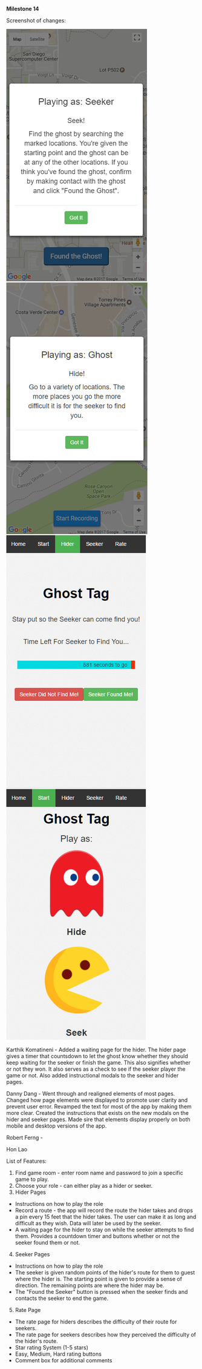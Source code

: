 **Milestone 14**


Screenshot of changes:

![](/images/modalSeeker.png)
![](/images/modalRecord.png)
![](/images/waitTimer.png)
![](/images/selectFits.png)

Karthik Komatineni - Added a waiting page for the hider. The hider page gives a timer that countsdown to let the ghost know whether they should keep waiting for the seeker or finish the game. This also signifies whether or not they won. It also serves as a check to see if the seeker player the game or not. Also added instructional modals to the seeker and hider pages. 

Danny Dang - Went through and realigned elements of most pages. Changed how page elements were displayed to promote user clarity and prevent user error. Revamped the text for most of the app by making them more clear. Created the instructions that exists on the new modals on the hider and seeker pages. Made sire that elements display properly on both mobile and desktop versions of the app. 

Robert Ferng -

Hon Lao


List of Features:
1. Find game room - enter room name and password to join a specific game to play.
2. Choose your role - can either play as a hider or seeker.
3. Hider Pages
  * Instructions on how to play the role
  * Record a route - the app will record the route the hider takes and drops a pin every 15 feet that the hider takes. The user can make it as long and difficult as they wish. Data will later be used by the seeker.
  * A waiting page for the hider to stay on while the seeker attempts to find them. Provides a countdown timer and buttons whether or not the seeker found them or not.
4. Seeker Pages
  * Instructions on how to play the role
  * The seeker is given random points of the hider's route for them to guest where the hider is. The starting point is given to provide a sense of direction. The remaining points are where the hider may be. 
  * The "Found the Seeker" button is pressed when the seeker finds and contacts the seeker to end the game.
 5. Rate Page
  * The rate page for hiders describes the difficulty of their route for seekers.
  * The rate page for seekers describes how they perceived the difficulty of the hider's route.
  * Star rating System (1-5 stars)
  * Easy, Medium, Hard rating buttons
  * Comment box for additional comments

